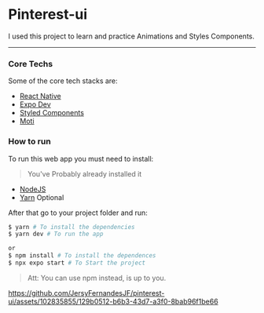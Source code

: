 # Pinterest-ui
I used this project to learn and practice Animations and Styles Components.

<hr>

### Core Techs

Some of the core tech stacks are:

- [React Native](https://reactnative.dev/)
- [Expo Dev](https://expo.dev/)
- [Styled Components](https://styled-components.com/)
- [Moti](https://moti.fyi/installation)
  
### How to run

To run this web app you must need to install:

> You've Probably already installed it

- [NodeJS](https://nodejs.org/en/)
- [Yarn](https://yarnpkg.com/) Optional

After that go to your project folder and run:

```bash
$ yarn # To install the dependencies
$ yarn dev # To run the app

or
$ npm install # To install the dependences
$ npx expo start # To Start the project
```

> Att: You can use npm instead, is up to you.

https://github.com/JersyFernandesJF/pinterest-ui/assets/102835855/129b0512-b6b3-43d7-a3f0-8bab96f1be66

